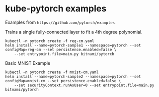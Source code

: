 # kube-pytorch examples

Examples from `https://github.com/pytorch/examples`

Trains a single fully-connected layer to fit a 4th degree polynomial.

```
kubectl -n pytorch create -f reg-cm.yaml
helm install --name=pytorch-sample1 --namespace=pytorch --set configMap=reg-cm --set persistence.enabled=false \
    --set entrypoint.file=main.py bitnami/pytorch 
```

Basic MNIST Example

```
kubectl -n pytorch create -f mnist-cm.yaml
helm install --name=pytorch-sample2 --namespace=pytorch --set configMap=mnist-cm --set persistence.enabled=false \
    --set securityContext.runAsUser=0 --set entrypoint.file=main.py bitnami/pytorch  
```